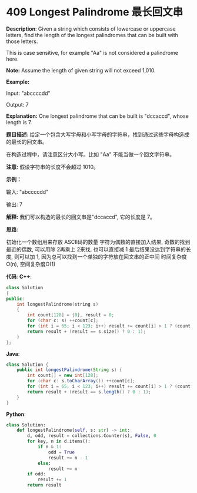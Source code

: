 # 409 Longest Palindrome 最长回文串

__Description__:
Given a string which consists of lowercase or uppercase letters, find the length of the longest palindromes that can be built with those letters.

This is case sensitive, for example "Aa" is not considered a palindrome here.

__Note:__
Assume the length of given string will not exceed 1,010.

__Example:__

Input:
"abccccdd"

Output:
7

__Explanation:__
One longest palindrome that can be built is "dccaccd", whose length is 7.

__题目描述__:
给定一个包含大写字母和小写字母的字符串，找到通过这些字母构造成的最长的回文串。

在构造过程中，请注意区分大小写。比如 "Aa" 不能当做一个回文字符串。

__注意:__
假设字符串的长度不会超过 1010。

__示例：__

输入:
"abccccdd"

输出:
7

__解释:__
我们可以构造的最长的回文串是"dccaccd", 它的长度是 7。

__思路__:

初始化一个数组用来存放 ASCII码的数量
字符为偶数的直接加入结果, 奇数的找到最近的偶数, 可以用除 2再乘上 2来找, 也可以直接减 1
最后结果没达到字符串的长度, 则可以加 1, 因为总可以找到一个单独的字符放在回文串的正中间
时间复杂度O(n), 空间复杂度O(1)

__代码__:
__C++__:

```C++
class Solution 
{
public:
    int longestPalindrome(string s) 
    {
        int count[128] = {0}, result = 0;
        for (char c: s) ++count[c];
        for (int i = 65; i < 123; i++) result += count[i] > 1 ? (count[i] >> 1) << 1 : 0;
        return result + (result == s.size() ? 0 : 1);
    }
};
```

__Java__:

```Java
class Solution {
    public int longestPalindrome(String s) {
        int count[] = new int[128];
        for (char c: s.toCharArray()) ++count[c];
        for (int i = 65; i < 123; i++) result += count[i] > 1 ? (count[i] >> 1) << 1 : 0;
        return result + (result == s.length() ? 0 : 1);
    }
}
```

__Python__:

```Python
class Solution:
    def longestPalindrome(self, s: str) -> int:
        d, odd, result = collections.Counter(s), False, 0
        for key, n in d.items():
            if n & 1:
                odd = True
                result += n - 1
            else:
                result += n
        if odd:
            result += 1
        return result
```

